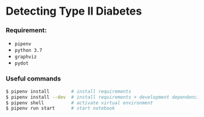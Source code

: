 # Detecting Type II Diabetes

### Requirement:

- `pipenv`
- `python 3.7`
- `graphviz`
- `pydot`

### Useful commands

```bash
$ pipenv install        # install requirements
$ pipenv install --dev  # install requirements + development dependencies
$ pipenv shell          # activate virtual environment
$ pipenv run start      # start notebook
```
